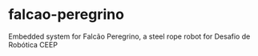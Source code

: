 # falcao-peregrino
Embedded system for Falcão Peregrino, a steel rope robot for Desafio de Robótica CEEP
